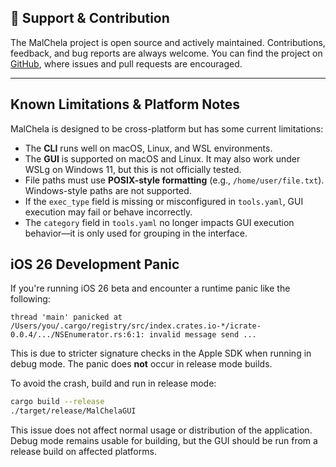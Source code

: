 ## 🦀 Support & Contribution

The MalChela project is open source and actively maintained. Contributions, feedback, and bug reports are always welcome. You can find the project on [GitHub](https://github.com/dwmetz/MalChela), where issues and pull requests are encouraged.

---

## Known Limitations & Platform Notes

MalChela is designed to be cross-platform but has some current limitations:

- The **CLI** runs well on macOS, Linux, and WSL environments.
- The **GUI** is supported on macOS and Linux. It may also work under WSLg on Windows 11, but this is not officially tested.
- File paths must use **POSIX-style formatting** (e.g., `/home/user/file.txt`). Windows-style paths are not supported.
- If the `exec_type` field is missing or misconfigured in `tools.yaml`, GUI execution may fail or behave incorrectly.
- The `category` field in `tools.yaml` no longer impacts GUI execution behavior—it is only used for grouping in the interface.

## iOS 26 Development Panic

If you're running iOS 26 beta and encounter a runtime panic like the following:

```
thread 'main' panicked at /Users/you/.cargo/registry/src/index.crates.io-*/icrate-0.0.4/.../NSEnumerator.rs:6:1: invalid message send ...
```

This is due to stricter signature checks in the Apple SDK when running in debug mode. The panic does **not** occur in release mode builds.

To avoid the crash, build and run in release mode:

```bash
cargo build --release
./target/release/MalChelaGUI
```

This issue does not affect normal usage or distribution of the application. Debug mode remains usable for building, but the GUI should be run from a release build on affected platforms.
